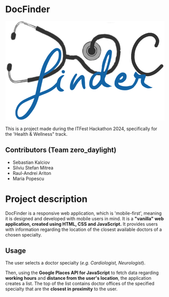 # DocFinder
![DocFinder logo](https://raw.githubusercontent.com/sebastiankalciov/docfinder/main/source/public/meta/logo.png "DocFinder logo")

This is a project made during the ITFest Hackathon 2024, specifically for the 'Health & Wellness" track.
## Contributors (Team zero_daylight)

 - Sebastian Kalciov
 - Silviu Stefan Mitrea
 - Raul-Andrei Ariton
 - Maria Popescu

# Project description
DocFinder is a responsive web application, which is 'mobile-first', meaning it is designed and developed with mobile users in mind. It is a **"vanilla" web application, created using HTML, CSS and JavaScript.**
It provides users with information regarding the location of the closest available doctors of a chosen specialty.

## Usage
The user selects a doctor specialty (*e.g. Cardiologist, Neurologist*).
<!-- , and a date on which he/she wishes to book an appointment (either *as soon as possible*, or a specified date and time interval)  -->
Then, using the **Google Places API for JavaScript** to fetch data regarding **working hours** and **distance from the user's location**, the application creates a list.
The top of the list contains doctor offices of the specified specialty that are the **closest in proximity** to the user.
<!-- , and that are **open as soon as possible** in relation to the date specified by the user (if any) -->